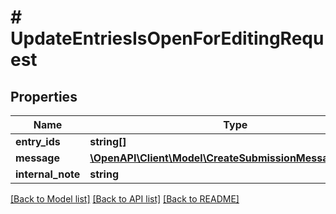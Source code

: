 # # UpdateEntriesIsOpenForEditingRequest

## Properties

Name | Type | Description | Notes
------------ | ------------- | ------------- | -------------
**entry_ids** | **string[]** |  |
**message** | [**\OpenAPI\Client\Model\CreateSubmissionMessageRequest**](CreateSubmissionMessageRequest.md) |  | [optional]
**internal_note** | **string** |  | [optional]

[[Back to Model list]](../../README.md#models) [[Back to API list]](../../README.md#endpoints) [[Back to README]](../../README.md)
